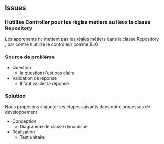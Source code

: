 ## Issues
### Il utilise Controller pour les règles métiers au lieux la classe Repository 

Les apprenants ne mettent pas les règles métiers dans la classe Repository , par contre Il utilise le contrôleur comme BLO

### Source de problème 

- Question
  - la question n'est pas claire 
- Validation de réponse 
  - Il faut valider la réponse

### Solution

Nous proposons d'ajouter les étapes suivants dans notre processus de développement 

- Conception
  - Diagramme de classe dynamique
- Réalisation
  - Test unitaire
  